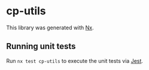 # cp-utils

This library was generated with [Nx](https://nx.dev).

## Running unit tests

Run `nx test cp-utils` to execute the unit tests via [Jest](https://jestjs.io).
